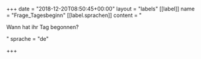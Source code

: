 +++
date = "2018-12-20T08:50:45+00:00"
layout = "labels"
[[label]]
name = "Frage_Tagesbeginn"
[[label.sprachen]]
content = "<p>Wann hat ihr Tag begonnen?</p>"
sprache = "de"

+++
